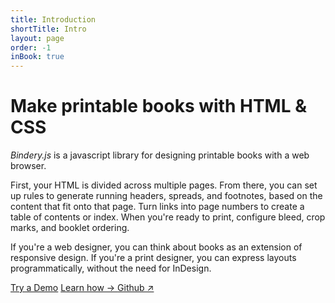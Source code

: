 ```yaml
---
title: Introduction
shortTitle: Intro
layout: page
order: -1
inBook: true
---
```


# Make printable books with HTML & CSS

*Bindery.js* is a javascript library for designing printable books with a web browser. 

First, your HTML is divided across multiple pages. From there, you can set up rules to generate running headers, spreads, and footnotes, based on the content that fit onto that page. Turn links into page numbers to create a table of contents or index. When you're ready to print, configure bleed, crop marks, and booklet ordering.

If you're a web designer, you can think about books as an extension of responsive design. If you're a print designer, you can express layouts programmatically, without the need for InDesign.

<div class="home-btns">
  <a class="btn" href="/bindery/book">Try a Demo</a>
  <a class="btn" href="/bindery/guide">
    Learn how →
  </a>
  <a class="btn" href="https://github.com/evnbr/bindery">Github ↗</a>
</div>
